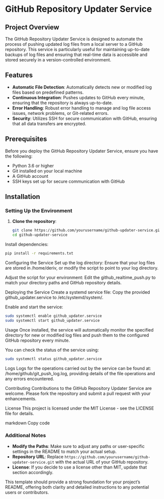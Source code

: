 # GitHub Repository Updater Service

## Project Overview

The GitHub Repository Updater Service is designed to automate the process of pushing updated log files from a local server to a GitHub repository. This service is particularly useful for maintaining up-to-date backups of log files and ensuring that real-time data is accessible and stored securely in a version-controlled environment.

## Features

- **Automatic File Detection**: Automatically detects new or modified log files based on predefined patterns.
- **Continuous Integration**: Pushes updates to GitHub every minute, ensuring that the repository is always up-to-date.
- **Error Handling**: Robust error handling to manage and log file access issues, network problems, or Git-related errors.
- **Security**: Utilizes SSH for secure communication with GitHub, ensuring that all data transfers are encrypted.

## Prerequisites

Before you deploy the GitHub Repository Updater Service, ensure you have the following:

- Python 3.6 or higher
- Git installed on your local machine
- A GitHub account
- SSH keys set up for secure communication with GitHub

## Installation

### Setting Up the Environment

1. **Clone the repository**:
   ```bash
   git clone https://github.com/yourusername/github-updater-service.git
   cd github-updater-service
   ```
Install dependencies:
```bash
pip install -r requirements.txt
```
Configuring the Service
Set up the log directory:
Ensure that your log files are stored in /home/deriv, or modify the script to point to your log directory.

Adjust the script for your environment:
Edit the github_realtime_push.py to match your directory paths and GitHub repository details.

Deploying the Service
Create a systemd service file:
Copy the provided github_updater.service to /etc/systemd/system/.

Enable and start the service:

```bash
sudo systemctl enable github_updater.service
sudo systemctl start github_updater.service
```

Usage
Once installed, the service will automatically monitor the specified directory for new or modified log files and push them to the configured GitHub repository every minute.

You can check the status of the service using:

```bash
sudo systemctl status github_updater.service
```

Logs
Logs for the operations carried out by the service can be found at:
/home/github/git_push_log.log, providing details of the file operations and any errors encountered.

Contributing
Contributions to the GitHub Repository Updater Service are welcome. Please fork the repository and submit a pull request with your enhancements.

License
This project is licensed under the MIT License - see the LICENSE file for details.

markdown
Copy code

### Additional Notes
- **Modify the Paths**: Make sure to adjust any paths or user-specific settings in the README to match your actual setup.
- **Repository URL**: Replace `https://github.com/yourusername/github-updater-service.git` with the actual URL of your GitHub repository.
- **License**: If you decide to use a license other than MIT, update that section accordingly.

This template should provide a strong foundation for your project’s README, offering both clarity and detailed instructions to any potential users or contributors.
